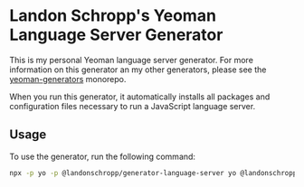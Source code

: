 # Landon Schropp's Yeoman Language Server Generator

This is my personal Yeoman language server generator. For more information on this generator an my
other generators, please see the
[yeoman-generators](https://github.com/LandonSchropp/yeoman-generators) monorepo.

When you run this generator, it automatically installs all packages and configuration files
necessary to run a JavaScript language server.

## Usage

To use the generator, run the following command:

``` sh
npx -p yo -p @landonschropp/generator-language-server yo @landonschropp/language-server
```
